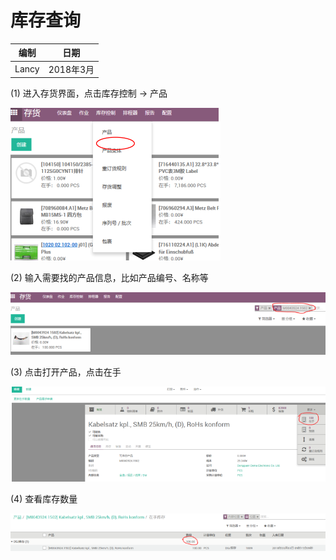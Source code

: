 # 库存查询

编制 | 日期
----- | -----
Lancy | 2018年3月

(1) 进⼊存货界⾯，点击库存控制 -> 产品

![Stock Query 1](_images/stock_query.png)

(2) 输⼊需要找的产品信息，⽐如产品编号、名称等

![Stock Query 2](_images/stock_query2.png)

(3) 点击打开产品，点击在⼿

![Stock Query 3](_images/stock_query3.png)

(4) 查看库存数量

![Stock Query 4](_images/stock_query4.png)